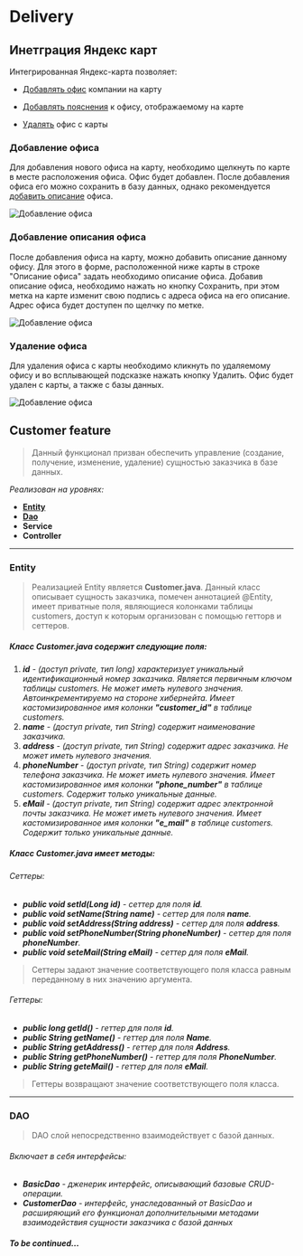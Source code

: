# Delivery
## Инетграция Яндекс карт 
Интегрированная Яндекс-карта позволяет:

* <a href="#addOffice">Добавлять офис</a> компании на карту

* <a href="#addDescription">Добавлять пояснения</a> к офису, отображаемому на карте

* <a href="#removeOffice">Удалять</a> офис с карты
### <a name="addOffice"></a> Добавление офиса

<p>
Для добавления нового офиса на карту, необходимо щелкнуть по карте в месте расположения офиса. Офис будет добавлен. После добавления офиса его можно сохранить в базу данных, однако рекомендуется <a href="#addDescription">добавить описание</a> офиса.
</p>

![Добавление офиса](http://image.prntscr.com/image/1401f7b3d15f49c08e0439f8090295ff.png)

### <a name="addDescription"></a>Добавление описания офиса
<p>
После добавления офиса на карту, можно добавить описание данному офису. Для этого в форме, расположенной ниже карты в строке "Описание офиса" задать необходимо описание офиса. Добавив описание офиса, необходимо нажать но кнопку Сохранить, при этом метка на карте изменит свою подпись  с адреса офиса на его описание. Адрес офиса будет доступен по щелчку по метке.
</p>

![Добавление офиса](http://image.prntscr.com/image/7e56b59ffa08469da34e16bbaa31f08b.png)

### <a name="removeOffice"></a>Удаление офиса
<p>
Для удаления офиса с карты необходимо кликнуть по удаляемому офису и во всплывающей подсказке нажать кнопку Удалить. Офис будет удален с карты, а также с базы данных.
</p>

![Добавление офиса](http://image.prntscr.com/image/ddff9b7895fe41f4bb1945306b309c1b.png)

## Customer feature
>Данный функционал призван обеспечить управление (создание, получение, изменение, удаление) сущностью заказчика в базе данных.

*Реализован на уровнях:*
- [**Entity**](#entity)
- [**Dao**](#dao)
- **Service**
- **Controller**
_____

### <a name="entity">Entity</a>
>Реализацией Entity является **Customer.java**. Данный класс описывает сущность заказчика, помечен аннотацией @Entity, имеет приватные поля, являющиеся колонками таблицы customers, доступ к которым организован с помощью гетторв и сеттеров.
##### Класс *Customer.java* содержит следующие поля:
1. ***id** - (доступ private, тип long) характеризует уникальный идентификационный номер заказчика. Является первичным ключом таблицы customers. Не может иметь нулевого значения. Автоинкрементируемо на стороне хибернейта. Имеет кастомизированное имя колонки **"customer_id"** в таблице customers.*
2. ***name** - (доступ private, тип String) содержит наименование заказчика.*
3. ***address** - (доступ private, тип String) содержит адрес заказчика. Не может иметь нулевого значения.*
4. ***phoneNumber** - (доступ private, тип String) содержит номер телефона заказчика. Не может иметь нулевого значения. Имеет кастомизированное имя колонки **"phone_number"** в таблице customers. Содержит только уникальные данные.*
5. ***eMail** - (доступ private, тип String) содержит адрес электронной почты заказчика. Не может иметь нулевого значения. Имеет кастомизированное имя колонки **"e_mail"** в таблице customers. Содержит только уникальные данные.*

##### Класс *Customer.java* имеет методы:
###### *Сеттеры:*
- ***public void setId(Long id)** - сеттер для поля **id**.* 
- ***public void setName(String name)** - сеттер для поля **name**.*
- ***public void setAddress(String address)** - сеттер для поля **address**.*
- ***public void setPhoneNumber(String phoneNumber)** - сеттер для поля **phoneNumber**.*
- ***public void seteMail(String eMail)** - сеттер для поля **eMail**.*
>Сеттеры задают значение соответствующего поля класса равным переданному в них значению аргумента.
###### *Геттеры:*
- ***public long getId()** - геттер для поля **id**.*
- ***public String getName()** - геттер для поля **Name**.*
- ***public String getAddress()** - геттер для поля **Address**.*
- ***public String getPhoneNumber()** - геттер для поля **PhoneNumber**.*
- ***public String geteMail()** - геттер для поля **eMail**.*
>Геттеры возвращают значение соответствующего поля класса.

______

### <a name="dao">DAO</a>
> DAO слой непосредственно взаимодействует с базой данных. 
###### *Включает в себя интерфейсы:*
- ***BasicDao** - дженерик интерфейс, описывающий базовые CRUD-операции.*
- ***CustomerDao** - интерфейс, унаследованный от BasicDao и расширяющий его функционал дополнительными методами взаимодействия сущности заказчика с базой данных*

#### *To be continued...*